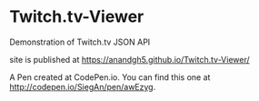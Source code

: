 # Twitch.tv-Viewer
Demonstration of Twitch.tv JSON API 

 site is published at https://anandgh5.github.io/Twitch.tv-Viewer/
 
A Pen created at CodePen.io. You can find this one at http://codepen.io/SiegAn/pen/awEzyg.

 
